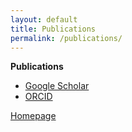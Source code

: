 ```yaml
---
layout: default
title: Publications
permalink: /publications/
---
```


**Publications**<br>

- [Google Scholar](https://scholar.google.com/citations?user=7YMfkdIAAAAJ&hl=en)
- [ORCID](https://orcid.org/0000-0002-2109-3248) 

[Homepage](/index/)
